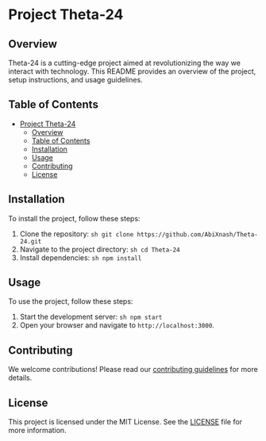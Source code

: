 # Project Theta-24

## Overview

Theta-24 is a cutting-edge project aimed at revolutionizing the way we interact with technology. This README provides an overview of the project, setup instructions, and usage guidelines.

## Table of Contents

- [Project Theta-24](#project-theta-24)
  - [Overview](#overview)
  - [Table of Contents](#table-of-contents)
  - [Installation](#installation)
  - [Usage](#usage)
  - [Contributing](#contributing)
  - [License](#license)

## Installation

To install the project, follow these steps:

1. Clone the repository:
   `sh
 git clone https://github.com/AbiXnash/Theta-24.git
 `
2. Navigate to the project directory:
   `sh
 cd Theta-24
 `
3. Install dependencies:
   `sh
 npm install
 `

## Usage

To use the project, follow these steps:

1. Start the development server:
   `sh
 npm start
 `
2. Open your browser and navigate to `http://localhost:3000`.

## Contributing

We welcome contributions! Please read our [contributing guidelines](CONTRIBUTING.md) for more details.

## License

This project is licensed under the MIT License. See the [LICENSE](LICENSE.md) file for more information.

